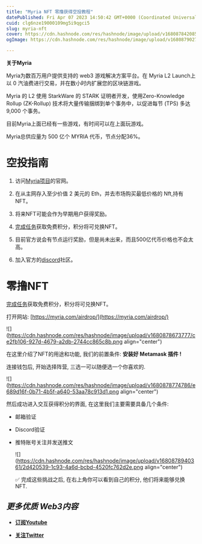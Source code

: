 ```yaml
---
title: "Myria NFT 零撸获得空投教程"
datePublished: Fri Apr 07 2023 14:50:42 GMT+0000 (Coordinated Universal Time)
cuid: clg6nze19000109mg5i9qgci5
slug: myria-nft
cover: https://cdn.hashnode.com/res/hashnode/image/upload/v1680878420853/1fa33635-da0c-45b4-ad69-ff4efd854396.png
ogImage: https://cdn.hashnode.com/res/hashnode/image/upload/v1680879027526/977de6da-2249-4c70-87a9-387dabae8a7e.png

---
```


**关于Myria**

Myria为数百万用户提供支持的 web3 游戏解决方案平台。在 Myria L2 Launch上以 0 汽油费进行交易，并在数小时内扩展您的区块链游戏。

Myria 的 L2 使用 StarkWare 的 STARK 证明者开发，使用Zero-Knowledge Rollup (ZK-Rollup) 技术将大量传输捆绑到单个事务中，以促进每节 (TPS) 多达 9,000 个事务。

目前Myria上面已经有一些游戏，有时间可以在上面玩游戏。

Myria总供应量为 500 亿个 MYRIA 代币，节点分配36%。

# **空投指南**

1. 访问[Myria项目](https://coinowo.com/24ad)的官网。
    
2. 在从主网存入至少价值 2 美元的 Eth，并去市场购买最低价格的 Nft,持有NFT。
    
3. 将来NFT可能会作为早期用户获得奖励。
    
4. [完成任务](https://coinowo.com/ln5a)获取免费积分，积分将可兑换NFT。
    
5. 目前官方说会有节点运行奖励，但是尚未出来，而且500亿代币价格也不会太高。
    
6. 加入官方的[discord](https://coinowo.com/arc4)社区。
    

# 零撸NFT

[完成任务](https://coinowo.com/ln5a)获取免费积分，积分将可兑换NFT。

打开网站: [https://myria.com/airdrop/](https://myria.com/airdrop/)

![](https://cdn.hashnode.com/res/hashnode/image/upload/v1680878673777/ce2fb106-927d-4679-a2db-2744cc865c8b.png align="center")

在这里介绍了NFT的用途和功能, 我们的前置条件: **安装好 Metamask 插件 !**

连接钱包后, 开始选择阵营, 三选一可以随便选一个你喜欢的.

![](https://cdn.hashnode.com/res/hashnode/image/upload/v1680878774786/e689d16f-0b71-4b5f-a640-53aa78c913d1.png align="center")

然后成功进入交互获得积分的界面, 在这里我们主要需要具备几个条件:

* 邮箱验证
    
* Discord验证
    
* 推特账号关注并发送推文
    
    ![](https://cdn.hashnode.com/res/hashnode/image/upload/v1680878940361/2d420539-1c93-4a6d-bcbd-4520fc762d2e.png align="center")
    
    ✅ 完成这些挑战之后, 在右上角你可以看到自己的积分, 他们将来能够兑换NFT.
    

## ***更多优质 Web3内容***

* [**订阅Youtube**](https://www.youtube.com/channel/UCDrmDcLjnmIQk-xtNuJ42Sw)
    
* [**关注Twitter**](https://twitter.com/AntCaveClub)